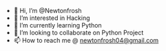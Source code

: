 - 👋 Hi, I’m @Newtonfrosh
- 👀 I’m interested in Hacking 
- 🌱 I’m currently learning Python
- 💞️ I’m looking to collaborate on Python Project
- 📫 How to reach me @ newtonfrosh04@gmail.com

<!---
Newtonfrosh/Newtonfrosh is a ✨ special ✨ repository because its `README.md` (this file) appears on your GitHub profile.
You can click the Preview link to take a look at your changes.
--->
